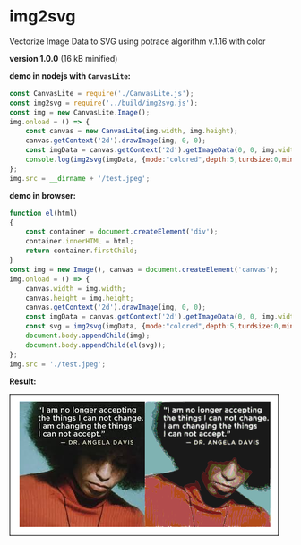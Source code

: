 # img2svg

Vectorize Image Data to SVG using potrace algorithm v.1.16 with color

**version 1.0.0** (16 kB minified)

**demo in nodejs with `CanvasLite`:**

```js
const CanvasLite = require('./CanvasLite.js');
const img2svg = require('../build/img2svg.js');
const img = new CanvasLite.Image();
img.onload = () => {
    const canvas = new CanvasLite(img.width, img.height);
    canvas.getContext('2d').drawImage(img, 0, 0);
    const imgData = canvas.getContext('2d').getImageData(0, 0, img.width, img.height);
    console.log(img2svg(imgData, {mode:"colored",depth:5,turdsize:0,minpathsegments:7}));
};
img.src = __dirname + '/test.jpeg';
```

**demo in browser:**

```js
function el(html)
{
    const container = document.createElement('div');
    container.innerHTML = html;
    return container.firstChild;
}
const img = new Image(), canvas = document.createElement('canvas');
img.onload = () => {
    canvas.width = img.width;
    canvas.height = img.height;
    canvas.getContext('2d').drawImage(img, 0, 0);
    const imgData = canvas.getContext('2d').getImageData(0, 0, img.width, img.height);
    const svg = img2svg(imgData, {mode:"colored",depth:5,turdsize:0,minpathsegments:7});
    document.body.appendChild(img);
    document.body.appendChild(el(svg));
};
img.src = './test.jpeg';
```

**Result:**

![img2svg demo](./img2svg.png)

